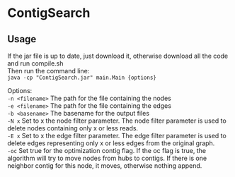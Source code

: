 ContigSearch
=============

Usage
----------
If the jar file is up to date, just download it, otherwise download all the code and run compile.sh  
Then run the command line:  
`java -cp "ContigSearch.jar" main.Main {options}`  
  
Options:  
`-n <filename>` The path for the file containing the nodes  
`-e <filename>` The path for the file containing the edges  
`-b <basename>` The basename for the output files  
`-N x` Set to x the node filter parameter. The node filter parameter is used to delete nodes
containing only x or less reads.  
`-E x` Set to x the edge filter parameter. The edge filter parameter is used to delete edges
representing only x or less edges from the original graph.  
`-oc` Set true for the optimization contig flag. If the oc flag is true, the algorithm will try
to move nodes from hubs to contigs. If there is one neighbor contig for this node, it moves,
otherwise nothing append.
